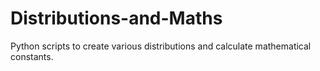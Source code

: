 # Distributions-and-Maths
Python scripts to create various distributions and calculate mathematical constants. 
